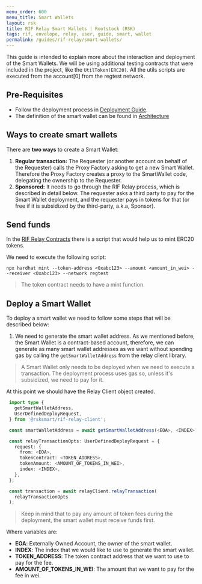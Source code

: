 ```yaml
---
menu_order: 600
menu_title: Smart Wallets
layout: rsk
title: RIF Relay Smart Wallets | Rootstock (RSK)
tags: rif, envelope, relay, user, guide, smart, wallet
permalink: /guides/rif-relay/smart-wallets/
---
```


This guide is intended to explain more about the interaction and deployment of the Smart Wallets. We will be using additional testing contracts that were included in the project, like the `UtilToken(ERC20)`. All the utils scripts are executed from the account[0] from the regtest network. 

## Pre-Requisites

* Follow the deployment process in [Deployment Guide](/guides/rif-relay/deployment).
* The definition of the smart wallet can be found in [Architecture](/rif/relay/architecture/#smart-wallet)

## Ways to create smart wallets

There are **two ways** to create a Smart Wallet:

1. **Regular transaction:** The Requester (or another account on behalf of the Requester) calls the Proxy Factory asking to get a new Smart Wallet. Therefore the Proxy Factory creates a proxy to the SmartWallet code, delegating the ownership to the Requester.
2. **Sponsored:** It needs to go through the RIF Relay process, which is described in detail below. The requester asks a third party to pay for the Smart Wallet deployment, and the requester pays in tokens for that (or free if it is subsidized by the third-party, a.k.a, Sponsor).

## Send funds

In the [RIF Relay Contracts](https://github.com/rsksmart/rif-relay-contracts) there is a script that would help us to mint ERC20 tokens.

We need to execute the following script:

```
npx hardhat mint --token-address <0xabc123> --amount <amount_in_wei> --receiver <0xabc123> --network regtest
```
> The token contract needs to have a mint function. 

## Deploy a Smart Wallet

To deploy a smart wallet we need to follow some steps that will be described below:

1. We need to generate the smart wallet address. As we mentioned before, the Smart Wallet is a contract-based account, therefore, we can generate as many smart wallet addresses as we want without spending gas by calling the `getSmartWalletAddress` from the relay client library. 
> A Smart Wallet only needs to be deployed when we need to execute a transaction. The deployment process uses gas so, unless it's subsidized, we need to pay for it.


At this point we should have the Relay Client object created. 
   ```typescript
    import type {
      getSmartWalletAddress,
      UserDefinedDeployRequest,
    } from '@rsksmart/rif-relay-client';

    const smartWalletAddress = await getSmartWalletAddress(<EOA>, <INDEX>);

    const relayTransactionOpts: UserDefinedDeployRequest = {
      request: {
        from: <EOA>,
        tokenContract: <TOKEN_ADDRESS>,
        tokenAmount: <AMOUNT_OF_TOKENS_IN_WEI>,
        index: <INDEX>,
      },
    };

    const transaction = await relayClient.relayTransaction(
      relayTransactionOpts
    );

   ```
   > Keep in mind that to pay any amount of token fees during the deployment, the smart wallet must receive funds first.

   Where variables are:

  * **EOA**: Externally Owned Account, the owner of the smart wallet.
  * **INDEX**: The index that we would like to use to generate the smart wallet.
  * **TOKEN_ADDRESS**: The token contract address that we want to use to pay for the fee.
 * **AMOUNT_OF_TOKENS_IN_WEI**: The amount that we want to pay for the fee in wei.


